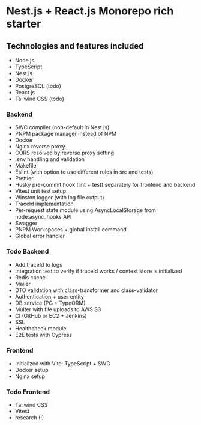 # Nest.js + React.js Monorepo rich starter

## Technologies and features included

- Node.js
- TypeScript
- Nest.js
- Docker
- PostgreSQL (todo)
- React.js
- Tailwind CSS (todo)

### Backend

- SWC compiler (non-default in Nest.js)
- PNPM package manager instead of NPM
- Docker
- Nginx reverse proxy
- CORS resolved by reverse proxy setting
- .env handling and validation
- Makefile
- Eslint (with option to use different rules in src and tests)
- Prettier
- Husky pre-commit hook (lint + test) separately for frontend and backend
- Vitest unit test setup
- Winston logger (with log file output)
- TraceId implementation
- Per-request state module using AsyncLocalStorage from node:async_hooks API
- Swagger
- PNPM Workspaces + global install command
- Global error handler

### Todo Backend

- Add traceId to logs
- Integration test to verify if traceId works / context store is initialized
- Redis cache
- Mailer
- DTO validation with class-transformer and class-validator
- Authentication + user entity
- DB service (PG + TypeORM)
- Multer with file uploads to AWS S3
- CI (GitHub or EC2 + Jenkins)
- SSL
- Healthcheck module
- E2E tests with Cypress

### Frontend

- Initialized with Vite: TypeScript + SWC
- Docker setup
- Nginx setup

### Todo Frontend

- Tailwind CSS
- Vitest
- research (!)
